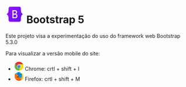 <h1>
    <img src=".\assets\bootstrap-logo-shadow.png" width="50" height="50">
    Bootstrap 5
</h1>

<p> Este projeto visa a experimentação do uso do framework web Bootstrap 5.3.0</p>

<p> Para visualizar a versão mobile do site:
    <ul>
        <li> <img src=".\assets\chrome-logo.png" width="25" height="25"> Chrome: crtl + shift + I</li>
        <li> <img src=".\assets\firefox-logo.png" width="25" height="25"> Firefox: crtl + shift + M</li>
    </ul>
</p>
